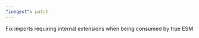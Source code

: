 ```yaml
---
"inngest": patch
---
```


Fix imports requiring internal extensions when being consumed by true ESM
